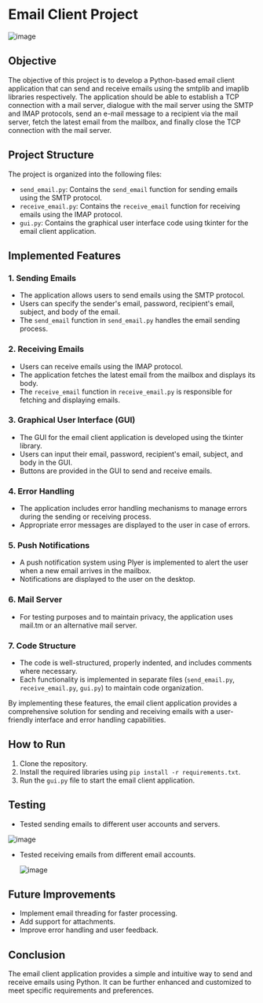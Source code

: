 # Email Client Project

![image](https://github.com/SaadElDine/Email-Client-Application/assets/113860522/da55f139-2bea-45dd-bf86-fda4d5ec3b0a)


## Objective
The objective of this project is to develop a Python-based email client application that can send and receive emails using the smtplib and imaplib libraries respectively. The application should be able to establish a TCP connection with a mail server, dialogue with the mail server using the SMTP and IMAP protocols, send an e-mail message to a recipient via the mail server, fetch the latest email from the mailbox, and finally close the TCP connection with the mail server.

## Project Structure
The project is organized into the following files:

- `send_email.py`: Contains the `send_email` function for sending emails using the SMTP protocol.
- `receive_email.py`: Contains the `receive_email` function for receiving emails using the IMAP protocol.
- `gui.py`: Contains the graphical user interface code using tkinter for the email client application.

## Implemented Features

### 1. Sending Emails
- The application allows users to send emails using the SMTP protocol.
- Users can specify the sender's email, password, recipient's email, subject, and body of the email.
- The `send_email` function in `send_email.py` handles the email sending process.

### 2. Receiving Emails
- Users can receive emails using the IMAP protocol.
- The application fetches the latest email from the mailbox and displays its body.
- The `receive_email` function in `receive_email.py` is responsible for fetching and displaying emails.

### 3. Graphical User Interface (GUI)
- The GUI for the email client application is developed using the tkinter library.
- Users can input their email, password, recipient's email, subject, and body in the GUI.
- Buttons are provided in the GUI to send and receive emails.

### 4. Error Handling
- The application includes error handling mechanisms to manage errors during the sending or receiving process.
- Appropriate error messages are displayed to the user in case of errors.

### 5. Push Notifications
- A push notification system using Plyer is implemented to alert the user when a new email arrives in the mailbox.
- Notifications are displayed to the user on the desktop.

### 6. Mail Server
- For testing purposes and to maintain privacy, the application uses mail.tm or an alternative mail server.

### 7. Code Structure
- The code is well-structured, properly indented, and includes comments where necessary.
- Each functionality is implemented in separate files (`send_email.py`, `receive_email.py`, `gui.py`) to maintain code organization.

By implementing these features, the email client application provides a comprehensive solution for sending and receiving emails with a user-friendly interface and error handling capabilities.

## How to Run
1. Clone the repository.
2. Install the required libraries using `pip install -r requirements.txt`.
3. Run the `gui.py` file to start the email client application.

## Testing
- Tested sending emails to different user accounts and servers.

![image](https://github.com/SaadElDine/Email-Client-Application/assets/113860522/b3d962c1-1239-4016-a935-20791799dacc)

  
- Tested receiving emails from different email accounts.

  ![image](https://github.com/SaadElDine/Email-Client-Application/assets/113860522/77a87103-b067-46bb-89e8-ffd336526483)


## Future Improvements
- Implement email threading for faster processing.
- Add support for attachments.
- Improve error handling and user feedback.

## Conclusion
The email client application provides a simple and intuitive way to send and receive emails using Python. It can be further enhanced and customized to meet specific requirements and preferences.
